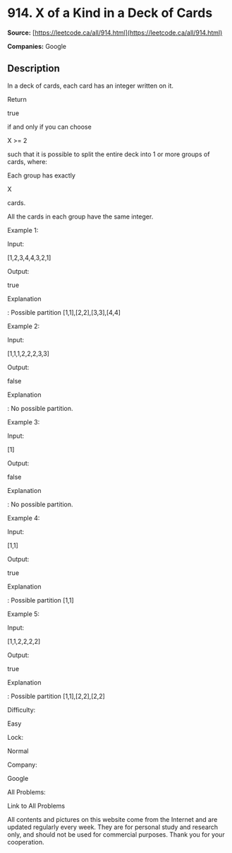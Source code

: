 # 914. X of a Kind in a Deck of Cards

**Source:** [https://leetcode.ca/all/914.html](https://leetcode.ca/all/914.html)

**Companies:** Google

## Description

In a deck of cards, each card has an integer written on it.

Return

true

if and only if you can choose

X >= 2

such that it
        is possible to split the entire deck into 1 or more groups of cards, where:

Each group has exactly

X

cards.

All the cards in each group have the same integer.

Example 1:

Input:

[1,2,3,4,4,3,2,1]

Output:

true

Explanation

: Possible partition [1,1],[2,2],[3,3],[4,4]

Example 2:

Input:

[1,1,1,2,2,2,3,3]

Output:

false

Explanation

: No possible partition.

Example 3:

Input:

[1]

Output:

false

Explanation

: No possible partition.

Example 4:

Input:

[1,1]

Output:

true

Explanation

: Possible partition [1,1]

Example 5:

Input:

[1,1,2,2,2,2]

Output:

true

Explanation

: Possible partition [1,1],[2,2],[2,2]

Difficulty:

Easy

Lock:

Normal

Company:

Google

All Problems:

Link to All Problems

All contents and pictures on this website come from the Internet and are updated regularly every week. They are for personal study and research only, and should not be used for commercial purposes. Thank you for your cooperation.

